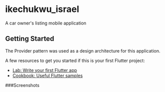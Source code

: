 # ikechukwu_israel

A car owner's listing mobile application

## Getting Started

The Provider pattern was used as a design architecture for this application. 

A few resources to get you started if this is your first Flutter project:

- [Lab: Write your first Flutter app](https://flutter.dev/docs/get-started/codelab)
- [Cookbook: Useful Flutter samples](https://flutter.dev/docs/cookbook)

###Screenshots

